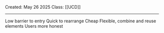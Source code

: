 Created: May 26 2025
Class: [[UCD]]
- - -
Low barrier to entry
Quick to rearrange
Cheap
Flexible, combine and reuse elements
Users more honest

